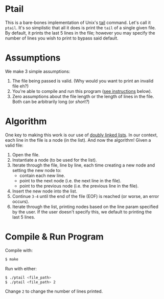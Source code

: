 # Ptail
This is a bare-bones implementation of Unix's [tail](https://en.wikipedia.org/wiki/Tail_(Unix)) command. Let's call it `ptail`. It's so simplistic that all it does is print the `tail` of a single given file. By default, it prints the last 5 lines in the file; however you may specify the number of lines you wish to print to bypass said default.

# Assumptions
We make 3 simple assumptions:
1. The file being passed is valid. (Why would you want to print an invalid file eh?)
2. You're able to compile and run this program ([see instructions](https://github.com/ogonna-anaekwe/ptail#compile--run-program) below).
3. Zero assumptions about the file length or the length of lines in the file. Both can be arbitrarily long (or *short?*)

# Algorithm
One key to making this work is our use of [doubly linked lists](https://en.wikipedia.org/wiki/Linked_list#Doubly_linked_list). In our context, each line in the file is a node (in the list). And now the algorithm! Given a valid file:
1. Open the file.
2. Instantiate a node (to be used for the list).
3. Iterate through the file, line by line, each time creating a new node and setting the new node to:
    * contain each new line.
    * point to the next node (i.e. the next line in the file).
    * point to the previous node (i.e. the previous line in the file).
4. Insert the new node into the list. 
5. Continue `3-4` until the end of the file (EOF) is reached (or worse, an error occurs).
6. Iterate through the list, printing nodes based on the line param specified by the user. If the user doesn't specify this, we default to printing the last 5 lines.

# Compile & Run Program
Compile with:
```sh
$ make
```
Run with either:
```sh
$ ./ptail <file_path> 
$ ./ptail <file_path> 2
```
Change `2` to change the number of lines printed.
